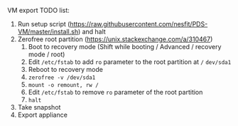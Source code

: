 VM export TODO list:
	
1. Run setup script (<https://raw.githubusercontent.com/nesfit/PDS-VM/master/install.sh>) and halt
2. Zerofree root partition (<https://unix.stackexchange.com/a/310467>)
	1. Boot to recovery mode (Shift while booting / Advanced / recovery mode / root)
	2. Edit `/etc/fstab` to add `ro` parameter to the root partition at `/` `dev/sda1`
	3. Reboot to recovery mode
	4. `zerofree -v /dev/sda1`
	5. `mount -o remount, rw /`
	6. Edit `/etc/fstab` to remove `ro` parameter of the root partition
	7. `halt`
3. Take snapshot
4. Export appliance  
